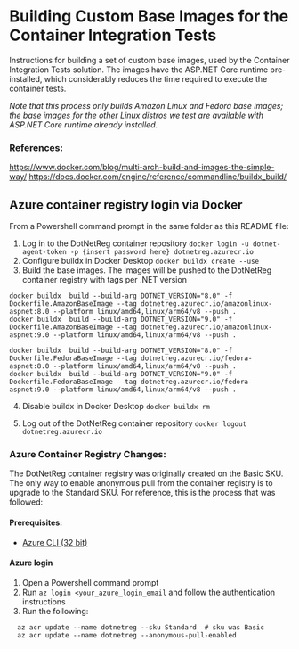 # Building  Custom Base Images for the Container Integration Tests
Instructions for building a set of custom base images, used by the Container Integration Tests solution. The images have the ASP.NET Core runtime pre-installed, which considerably reduces the time required to execute the container tests. 

*Note that this process only builds Amazon Linux and Fedora base images; the base images for the other Linux distros we test are available with ASP.NET Core runtime already installed.*

### References: 
https://www.docker.com/blog/multi-arch-build-and-images-the-simple-way/
https://docs.docker.com/engine/reference/commandline/buildx_build/


## Azure container registry login via Docker
From a Powershell command prompt in the same folder as this README file:
1. Log in to the DotNetReg container repository
`docker login -u dotnet-agent-token -p {insert password here} dotnetreg.azurecr.io`
2. Configure buildx in Docker Desktop
`docker buildx create --use`
3. Build the base images. The images will be pushed to the DotNetReg container registry with tags per .NET version

```
docker buildx  build --build-arg DOTNET_VERSION="8.0" -f Dockerfile.AmazonBaseImage --tag dotnetreg.azurecr.io/amazonlinux-aspnet:8.0 --platform linux/amd64,linux/arm64/v8 --push .
docker buildx  build --build-arg DOTNET_VERSION="9.0" -f Dockerfile.AmazonBaseImage --tag dotnetreg.azurecr.io/amazonlinux-aspnet:9.0 --platform linux/amd64,linux/arm64/v8 --push .

docker buildx  build --build-arg DOTNET_VERSION="8.0" -f Dockerfile.FedoraBaseImage --tag dotnetreg.azurecr.io/fedora-aspnet:8.0 --platform linux/amd64,linux/arm64/v8 --push .
docker buildx  build --build-arg DOTNET_VERSION="9.0" -f Dockerfile.FedoraBaseImage --tag dotnetreg.azurecr.io/fedora-aspnet:9.0 --platform linux/amd64,linux/arm64/v8 --push .
```

4. Disable buildx in Docker Desktop
`docker buildx rm`

5. Log out of the DotNetReg container repository
`docker logout dotnetreg.azurecr.io`

### Azure Container Registry Changes:
The DotNetReg container registry was originally created on the Basic SKU. The only way to enable anonymous pull from the container registry is to upgrade to the Standard SKU. For reference, this is the process that was followed:

#### Prerequisites:
* [Azure CLI (32 bit)](https://aka.ms/installazurecliwindows)

#### Azure login
1. Open a Powershell command prompt
2. Run `az login <your_azure_login_email` and follow the authentication instructions
3. Run the following:
```
  az acr update --name dotnetreg --sku Standard  # sku was Basic
  az acr update --name dotnetreg --anonymous-pull-enabled
```